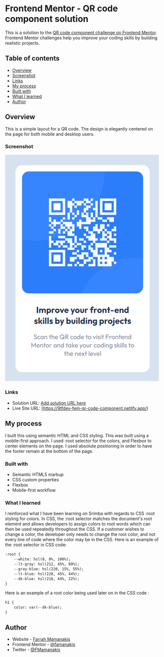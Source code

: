 # Frontend Mentor - QR code component solution

This is a solution to the [QR code component challenge on Frontend Mentor](https://www.frontendmentor.io/challenges/qr-code-component-iux_sIO_H). Frontend Mentor challenges help you improve your coding skills by building realistic projects. 

## Table of contents

- [Overview](#overview)
- [Screenshot](#screenshot)
- [Links](#links)
- [My process](#my-process)
- [Built with](#built-with)
- [What I learned](#what-i-learned)
- [Author](#author)

## Overview
This is a simple layout for a QR code. The design is elegantly centered on the page for both mobile and desktop users.

### Screenshot 
![](https://github.com/famanakis/frontend-mentor/blob/main/qr-code-component-main/src/images/project-screenshot.png)

### Links
- Solution URL: [Add solution URL here](https://your-solution-url.com)
- Live Site URL: [https://9tfdev-fem-qr-code-component.netlify.app/)

## My process
I built this using semantic HTML and CSS styling. This was built using a mobile-first approach. I used :root selector for the colors, and Flexbox to center elements on the page. I used absolute positioning in order to have the footer remain at the bottom of the page.

### Built with
- Semantic HTML5 markup
- CSS custom properties
- Flexbox
- Mobile-first workflow

### What I learned
I reinforced what I have been learning on Srimba with regards to CSS :root styling for colors. In CSS, the :root selector matches the document's root element and allows developers to assign colors to root words which can then be used repeatedly throughout the CSS. If a customer wishes to change a color, the developer only needs to change the root color, and not every line of code where the color may be in the CSS. Here is an example of the :root selector in CSS code: 
```
:root {
    --white: hsl(0, 0%, 100%);
    --lt-gray: hsl(212, 45%, 89%);
    --gray-blue: hsl(220, 15%, 55%);
    --lt-blue: hsl(228, 45%, 44%);
    --dk-blue: hsl(218, 44%, 22%);
}
```
Here is an example of a root color being used later on in the CSS code :
```
h1 {
    color: var(--dk-blue);
}
```

## Author

- Website - [Farrah Mamanakis](https://github.com/famanakis)
- Frontend Mentor - [@famanakis](https://www.frontendmentor.io/profile/famanakis)
- Twitter - [@FMamanakis](https://twitter.com/FMamanakis)
